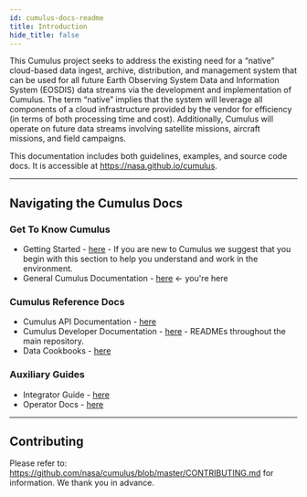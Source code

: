 ```yaml
---
id: cumulus-docs-readme
title: Introduction
hide_title: false
---
```


This Cumulus project seeks to address the existing need for a “native” cloud-based data ingest, archive, distribution, and management system that can be used for all future Earth Observing System Data and Information System (EOSDIS) data streams via the development and implementation of Cumulus. The term “native” implies that the system will leverage all components of a cloud infrastructure provided by the vendor for efficiency (in terms of both processing time and cost). Additionally, Cumulus will operate on future data streams involving satellite missions, aircraft missions, and field campaigns.

This documentation includes both guidelines, examples, and source code docs. It is accessible at <https://nasa.github.io/cumulus>.

---

## Navigating the Cumulus Docs

### Get To Know Cumulus

* Getting Started - [here](getting-started) - If you are new to Cumulus we suggest that you begin with this section to help you understand and work in the environment.
* General Cumulus Documentation - [here](cumulus-docs-readme) <- you're here

### Cumulus Reference Docs

* Cumulus API Documentation - [here](https://nasa.github.io/cumulus-api)
* Cumulus Developer Documentation - [here](https://github.com/nasa/cumulus) - READMEs throughout the main repository.
* Data Cookbooks - [here](data-cookbooks/about-cookbooks)

### Auxiliary Guides

* Integrator Guide - [here](integrator-guide/about-int-guide)
* Operator Docs - [here](operator-docs/about-operator-docs)

---

## Contributing

Please refer to: <https://github.com/nasa/cumulus/blob/master/CONTRIBUTING.md> for information. We thank you in advance.
